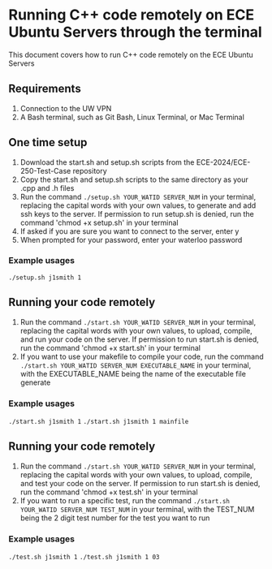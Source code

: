 # Running C++ code remotely on ECE Ubuntu Servers through the terminal
This document covers how to run C++ code remotely on the ECE Ubuntu Servers

## Requirements
1. Connection to the UW VPN
2. A Bash terminal, such as Git Bash, Linux Terminal, or Mac Terminal

## One time setup
1. Download the start.sh and setup.sh scripts from the ECE-2024/ECE-250-Test-Case repository
2. Copy the start.sh and setup.sh scripts to the same directory as your .cpp and .h files
3. Run the command `./setup.sh YOUR_WATID SERVER_NUM` in your terminal, replacing the capital words with your own values, to generate and add ssh keys to the server. If permission to run setup.sh is denied, run the command 'chmod +x setup.sh' in your terminal
4. If asked if you are sure you want to connect to the server, enter y
5. When prompted for your password, enter your waterloo password
### Example usages
`./setup.sh j1smith 1`

## Running your code remotely
1. Run the command `./start.sh YOUR_WATID SERVER_NUM` in your terminal, replacing the capital words with your own values, to upload, compile, and run your code on the server. If permission to run start.sh is denied, run the command 'chmod +x start.sh' in your terminal
2. If you want to use your makefile to compile your code, run the command `./start.sh YOUR_WATID SERVER_NUM EXECUTABLE_NAME` in your terminal, with the EXECUTABLE_NAME being the name of the executable file generate
### Example usages
`./start.sh j1smith 1`
`./start.sh j1smith 1 mainfile`

## Running your code remotely
1. Run the command `./start.sh YOUR_WATID SERVER_NUM` in your terminal, replacing the capital words with your own values, to upload, compile, and test your code on the server. If permission to run start.sh is denied, run the command 'chmod +x test.sh' in your terminal
2. If you want to run a specific test, run the command `./start.sh YOUR_WATID SERVER_NUM TEST_NUM` in your terminal, with the TEST_NUM being the 2 digit test number for the test you want to run
### Example usages
`./test.sh j1smith 1`
`./test.sh j1smith 1 03`
